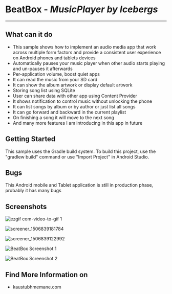 # BeatBox - *MusicPlayer by Icebergs*
-----------------------

**What can it do**
--------------
 - This sample shows how to implement an audio media app that work across multiple form factors and provide a consistent user experience on Android phones and tablets devices
 - Automatically pauses your music player when other audio starts playing and un-pauses it afterwards
 - Per-application volume, boost quiet apps
 - It can read the music from your SD card
 - It can show the album artwork or display default artwork
 - Storing song list using SQLite
 - User can share data with other app using Content Provider
 - It shows notification to control music without unlocking the phone
 - It can list songs by album or by author or just list all songs
 - It can go forward and backward in the current playlist
 - On finishing a song it will move to the next song
 - And many more features I am introducing in this app in future

**Getting Started**
-------------------
This sample uses the Gradle build system. To build this project, use the "gradlew build" command or use "Import Project" in Android Studio.

**Bugs**
----
This Android mobile and Tablet application is still in production    phase, probably it has many bugs

**Screenshots**
---------------


![ezgif com-video-to-gif 1](https://user-images.githubusercontent.com/25395705/31052281-5d992eac-a64e-11e7-91dd-60075054c4d5.gif)

![screener_1506839181784](https://user-images.githubusercontent.com/25395705/31052413-fe9b023c-a651-11e7-8741-819903210ed1.png)

![screener_1506839122992](https://user-images.githubusercontent.com/25395705/31052414-fea011d2-a651-11e7-8022-ea39a5393e02.png)

![BeatBox Screenshot 1](https://user-images.githubusercontent.com/25395705/30889889-6e015440-a2f7-11e7-80b3-6bab4ac46283.jpg)

![BeatBox Screenshot 2](https://user-images.githubusercontent.com/25395705/30889860-2d7fa37c-a2f7-11e7-8046-d1f6014163ca.jpg)






**Find More Information on**
------------------------

 - kaustubhmemane.com

